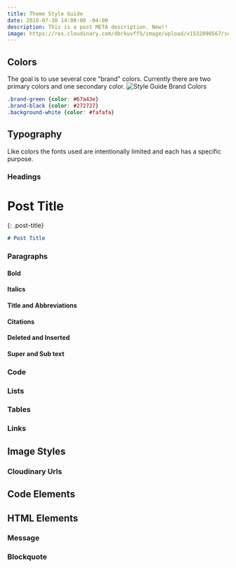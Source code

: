 ```yaml
---
title: Theme Style Guide
date: 2018-07-30 14:00:00 -04:00
description: This is a post META description. New!!
image: https://res.cloudinary.com/dbrkuvff5/image/upload/v1532890567/social-images/linkedin-post-img-test.jpg
---
```


## Colors
The goal is to use several core "brand" colors. Currently there are two primary colors and one secondary color.
<img src="https://res.cloudinary.com/dbrkuvff5/image/upload/f_auto,q_auto/v1532952269/post-images/colors.png" alt="Style Guide Brand Colors" class="cld-responsive">
```css
.brand-green {color: #67a43e}
.brand-black {color: #272727}
.background-white {color: #fafafa}
```

## Typography
Like colors the fonts used are intentionally limited and each has a specific purpose.

### Headings
# Post Title
{: .post-title}
```markdown
# Post Title
```





### Paragraphs

#### Bold

#### Italics

#### Title and Abbreviations

#### Citations

#### Deleted and Inserted

#### Super and Sub text

### Code

### Lists

### Tables

### Links

## Image Styles

### Cloudinary Urls

## Code Elements

## HTML Elements

### Message

### Blockquote


